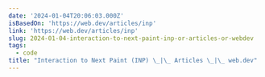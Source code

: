 ```yaml
---
date: '2024-01-04T20:06:03.000Z'
isBasedOn: 'https://web.dev/articles/inp'
link: 'https://web.dev/articles/inp'
slug: 2024-01-04-interaction-to-next-paint-inp-or-articles-or-webdev
tags:
  - code
title: "Interaction to Next Paint (INP) \_|\_ Articles \_|\_ web.dev"
---
```


